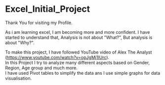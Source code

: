 # Excel_Initial_Project
Thank You for visiting my Profile.

As i am learning excel, I am becoming more and more confident. 
I have started to understand that, Analysis is not about "What?", But analysis is about "Why?".

To make this project, I have followed YouTube video of Alex The Analyst (https://www.youtube.com/watch?v=opJgMj1IUrc).									
In this Project I try to analyze many different aspects based on Gender, Region, Age group and much more.									
I have used Pivot tables to simplify the data ans I use simple graphs for data visualisation.									
